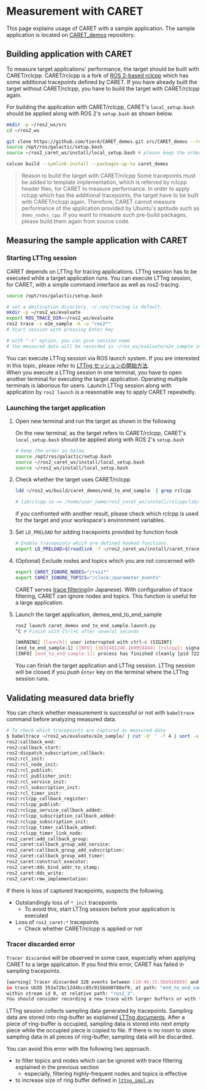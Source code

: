 # Measurement with CARET

This page explains usage of CARET with a sample application.
The sample application is located on [CARET_demos](https://github.com/tier4/CARET_demos.git) repository.

## Building application with CARET

To measure target applications' performance, the target should be built with CARET/rclcpp. CARET/rclcpp is a fork of [ROS 2-based rclcpp](https://github.com/ros2/rclcpp) which has some additional tracepoints defined by CARET. If you have already built the target without CARET/rclcpp, you have to build the target with CARET/rclcpp again.

For building the application with CARET/rclcpp, CARET's `local_setup.bash` should be applied along with ROS 2's `setup.bash` as shown below.

```bash
mkdir -p ~/ros2_ws/src
cd ~/ros2_ws

git clone https://github.com/tier4/CARET_demos.git src/CARET_demos --recursive
source /opt/ros/galactic/setup.bash
source ~/ros2_caret_ws/install/local_setup.bash # please keep the order after 'source /opt/ros/galactic/setup.bash'

colcon build --symlink-install --packages-up-to caret_demos
```

> Reason to build the target with CARET/rclcpp
> Some tracepoints must be added to template implementation, which is referred by rclcpp header files, for CARET to measure performance.
> In order to apply rclcpp which has the additional tracepoints, the target have to be built with CARET/rclcpp again.
> Therefore, CARET cannot measure performance of the application provided by Ubuntu's aptitude such as `demo_nodes_cpp`.
> If you want to measure such pre-build packages, please build them again from source code.

## Measuring the sample application with CARET

### Starting LTTng session

CARET depends on LTTng for tracing applications. LTTng session has to be executed while a target application runs.
You can execute LTTng session, for CARET, with a simple command interface as well as ros2-tracing.

```bash
source /opt/ros/galactic/setup.bash

# set a destination directory. ~/.ros/tracing is default.
mkdir -p ~/ros2_ws/evaluate
export ROS_TRACE_DIR=~/ros2_ws/evaluate
ros2 trace -s e2e_sample -k -u "ros2*"
# Start session with pressing Enter key

# with "-s" option, you can give session name
# the measured data will be recorded in ~/ros_ws/evaluate/e2e_sample in this sample
```

You can execute LTTng session via ROS launch system. If you are interested in this topic, please refer to [LTTng セッションの開始方法](../supplements/how_to_run_lttng_session.md).  
When you execute a LTTng session in one terminal, you have to open another terminal for executing the target application. Operating multiple terminals is laborious for users. Launch LTTng session along with application by `ros2 launch` is a reasonable way to apply CARET repeatedly.

### Launching the target application

1. Open new terminal and run the target as shown in the following

   On the new terminal, as the target refers to CARET/rclcpp, CARET's `local_setup.bash` should be applied along with ROS 2's `setup.bash`

   ```bash
   # keep the order as below
   source /opt/ros/galactic/setup.bash
   source ~/ros2_caret_ws/install/local_setup.bash
   source ~/ros2_ws/install/local_setup.bash
   ```

2. Check whether the target uses CARET/rclcpp

   ```bash
   ldd ~/ros2_ws/build/caret_demos/end_to_end_sample  | grep rclcpp

   # librclcpp.so => /home/user_name/ros2_caret_ws/install/rclcpp/lib/librclcpp.so
   ```

   if you confronted with another result, please check which rclcpp is used for the target and your workspace's environment variables.

3. Set `LD_PRELOAD` for adding tracepoints provided by function hook

   ```bash
   # Enable tracepoints which are defined hooked functions.
   export LD_PRELOAD=$(readlink -f ~/ros2_caret_ws/install/caret_trace/lib/libcaret.so)
   ```

4. (Optional) Exclude nodes and topics which you are not concerned with

   ```bash
   export CARET_IGNORE_NODES="/rviz*"
   export CARET_IGNORE_TOPICS="/clock:/parameter_events"
   ```

   CARET serves [trace filtering](../supplements/trace_filtering.md)(in Japanese). With configuration of trace filtering, CARET can ignore nodes and topics. This function is useful for a large application.

5. Launch the target application, demos_end_to_end_sample

   ```bash
   ros2 launch caret_demos end_to_end_sample.launch.py
   ^C # Finish with Ctrl+C after several seconds

   [WARNING] [launch]: user interrupted with ctrl-c (SIGINT)
   [end_to_end_sample-1] [INFO] [1631481246.160958444] [rclcpp]: signal_handler(signal_value=2)
   [INFO] [end_to_end_sample-1]: process has finished cleanly [pid 722356]
   ```

   You can finish the target application and LTTng session.
   LTTng session will be closed if you push `Enter` key on the terminal where the LTTng session runs.

## Validating measured data briefly

You can check whether measurement is successful or not with `babeltrace` command before analyzing measured data.

```bash
# To check which tracepoints are captured as measured data
$ babeltrace ~/ros2_ws/evaluate/e2e_sample/ | cut -d' ' -f 4 | sort -u
ros2:callback_end:
ros2:callback_start:
ros2:dispatch_subscription_callback:
ros2:rcl_init:
ros2:rcl_node_init:
ros2:rcl_publish:
ros2:rcl_publisher_init:
ros2:rcl_service_init:
ros2:rcl_subscription_init:
ros2:rcl_timer_init:
ros2:rclcpp_callback_register:
ros2:rclcpp_publish:
ros2:rclcpp_service_callback_added:
ros2:rclcpp_subscription_callback_added:
ros2:rclcpp_subscription_init:
ros2:rclcpp_timer_callback_added:
ros2:rclcpp_timer_link_node:
ros2_caret:add_callback_group:
ros2_caret:callback_group_add_service:
ros2_caret:callback_group_add_subscription:
ros2_caret:callback_group_add_timer:
ros2_caret:construct_executor:
ros2_caret:dds_bind_addr_to_stamp:
ros2_caret:dds_write:
ros2_caret:rmw_implementation:
```

If there is loss of captured tracepoints, suspects the following.

- Outstandingly loss of `*_init` tracepoints
  - To avoid this, start LTTng session before your application is executed
- Loss of `ros2_caret:*` tracepoints
  - Check whether CARET/rclcpp is applied or not

### Tracer discarded error

`Tracer discarded` will be observed in some case, especially when applying CARET to a large application. If you find this error, CARET has failed in sampling tracepoints.

```bash
[warning] Tracer discarded 328 events between [10:46:15.566916889] and [10:46:15.620323777]
in trace UUID 353a72bc12d4bcc85c9158dd8f88ef9, at path: "end_to_end_sample/ust/uid/10368/64-bit",
within stream id 0, at relative path: "ros2_3".
You should consider recording a new trace with larger buffers or with fewer events enabled.
```

LTTng session collects sampling data generated by tracepoints. Sampling data are stored into ring-buffer as explained [LTTng documents](https://lttng.org/man/7/lttng-concepts/v2.13/#doc-channel). After a piece of ring-buffer is occupied, sampling data is stored into next empty piece while the occupied piece is copied to file. If there is no room to store sampling data in all pieces of ring-buffer, sampling data will be discarded.

You can avoid this error with the following two approach.

- to filter topics and nodes which can be ignored with trace filtering explained in the previous section
  - especially, filtering highly-frequent nodes and topics is effective
- to increase size of ring buffer defined in [`lttng_impl.py`](https://github.com/tier4/ros2_tracing/blob/2cd9d104664b4bf4d7507d01e5553129eefe1c9a/tracetools_trace/tracetools_trace/tools/lttng_impl.py#L109F)
